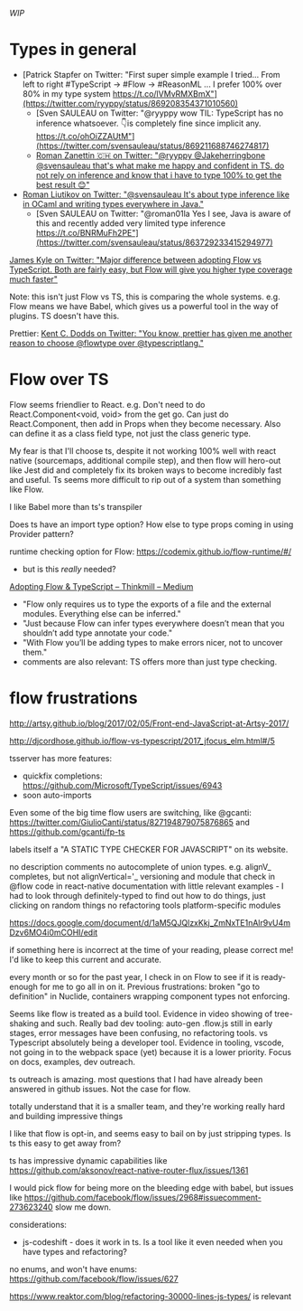 _WIP_

# Types in general
- [Patrick Stapfer on Twitter: "First super simple example I tried... From left to right #TypeScript -> #Flow -> #ReasonML ... I prefer 100% over 80% in my type system https://t.co/lVMvRMXBmX"](https://twitter.com/ryyppy/status/869208354371010560)
  - [Sven SAULEAU on Twitter: "@ryyppy wow TIL: TypeScript has no inference whatsoever. 👇is completely fine since implicit any. https://t.co/ohOiZZAUtM"](https://twitter.com/svensauleau/status/869211688746274817)
  - [Roman Zanettin 🇨🇭 on Twitter: "@ryyppy @Jakeherringbone @svensauleau that's what make me happy and confident in TS. do not rely on inference and know that i have to type 100% to get the best result 😊"](https://twitter.com/roman_zanettin/status/869279235621494784)
- [Roman Liutikov on Twitter: "@svensauleau It's about type inference like in OCaml and writing types everywhere in Java."](https://twitter.com/roman01la/status/863727468276047873)
  - [Sven SAULEAU on Twitter: "@roman01la Yes I see, Java is aware of this and recently added very limited type inference https://t.co/BNRMuFh2PE"](https://twitter.com/svensauleau/status/863729233415294977)

[James Kyle on Twitter: "Major difference between adopting Flow vs TypeScript. Both are fairly easy, but Flow will give you higher type coverage much faster"](https://twitter.com/thejameskyle/status/863195583191728129)

Note: this isn't just Flow vs TS, this is comparing the whole systems. e.g. Flow means we have Babel, which gives us a powerful tool in the way of plugins. TS doesn't have this.

Prettier: [Kent C. Dodds on Twitter: "You know, prettier has given me another reason to choose @flowtype over @typescriptlang."](https://twitter.com/kentcdodds/status/853263564248944640)

# Flow over TS
Flow seems friendlier to React. e.g. Don't need to do React.Component<void, void> from the get go. Can just do React.Component, then add in Props when they become necessary. Also can define it as a class field type, not just the class generic type.

My fear is that I'll choose ts, despite it not working 100% well with react native (sourcemaps, additional compile step), and then flow will hero-out like Jest did and completely fix its broken ways to become incredibly fast and useful. Ts seems more difficult to rip out of a system than something like Flow.

I like Babel more than ts's transpiler

Does ts have an import type option? How else to type props coming in using Provider pattern?

runtime checking option for Flow: https://codemix.github.io/flow-runtime/#/
- but is this _really_ needed?

[Adopting Flow & TypeScript – Thinkmill – Medium](https://medium.com/the-thinkmill/adopting-flow-typescript-3549a3a36d51)
- "Flow only requires us to type the exports of a file and the external modules. Everything else can be inferred."
- "Just because Flow can infer types everywhere doesn’t mean that you shouldn’t add type annotate your code."
- "With Flow you’ll be adding types to make errors nicer, not to uncover them."
- comments are also relevant: TS offers more than just type checking.

# flow frustrations
http://artsy.github.io/blog/2017/02/05/Front-end-JavaScript-at-Artsy-2017/

http://djcordhose.github.io/flow-vs-typescript/2017_jfocus_elm.html#/5

tsserver has more features:
- quickfix completions: https://github.com/Microsoft/TypeScript/issues/6943
- soon auto-imports

Even some of the big time flow users are switching, like @gcanti: https://twitter.com/GiulioCanti/status/827194879075876865 and https://github.com/gcanti/fp-ts

labels itself a "A STATIC TYPE CHECKER FOR JAVASCRIPT" on its website.

no description comments
no autocomplete of union types. e.g. alignV_ completes, but not alignVertical='_
versioning and module that check in @flow code in react-native
documentation with little relevant examples - I had to look through definitely-typed to find out how to do things, just clicking on random things
no refactoring tools
platform-specific modules

https://docs.google.com/document/d/1aM5QJQlzxKkj_ZmNxTE1nAlr9vU4mDzv6MO4i0mCOHI/edit

if something here is incorrect at the time of your reading, please correct me! I'd like to keep this current and accurate.

every month or so for the past year, I check in on Flow to see if it is ready-enough for me to go all in on it. Previous frustrations: broken "go to definition" in Nuclide, containers wrapping component types not enforcing.

Seems like flow is treated as a build tool. Evidence in video showing of tree-shaking and such. Really bad dev tooling: auto-gen .flow.js still in early stages, error messages have been confusing, no refactoring tools.
vs Typescript absolutely being a developer tool. Evidence in tooling, vscode, not going in to the webpack space (yet) because it is a lower priority. Focus on docs, examples, dev outreach.

ts outreach is amazing. most questions that I had have already been answered in github issues. Not the case for flow.

totally understand that it is a smaller team, and they're working really hard and building impressive things

I like that flow is opt-in, and seems easy to bail on by just stripping types. Is ts this easy to get away from?

ts has impressive dynamic capabilities like https://github.com/aksonov/react-native-router-flux/issues/1361

I would pick flow for being more on the bleeding edge with babel, but issues like https://github.com/facebook/flow/issues/2968#issuecomment-273623240 slow me down.

considerations:
- js-codeshift - does it work in ts. Is a tool like it even needed when you have types and refactoring?

no enums, and won't have enums: https://github.com/facebook/flow/issues/627

https://www.reaktor.com/blog/refactoring-30000-lines-js-types/ is relevant
